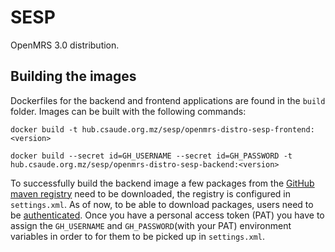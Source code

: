 # SESP
OpenMRS 3.0 distribution.

## Building the images
Dockerfiles for the backend and frontend applications are found in the `build`
folder.
Images can be built with the following commands:

```
docker build -t hub.csaude.org.mz/sesp/openmrs-distro-sesp-frontend:<version>

docker build --secret id=GH_USERNAME --secret id=GH_PASSWORD -t hub.csaude.org.mz/sesp/openmrs-distro-sesp-backend:<version>
```

To successfully build the backend image a few packages from the [GitHub maven registry](https://docs.github.com/en/packages/working-with-a-github-packages-registry/working-with-the-apache-maven-registry) need to be downloaded, the registry is configured in `settings.xml`. As of now, to be able to download packages, users need to be [authenticated](https://docs.github.com/en/packages/working-with-a-github-packages-registry/working-with-the-apache-maven-registry#authenticating-to-github-packages).
Once you have a personal access token (PAT) you have to assign the `GH_USERNAME` and `GH_PASSWORD`(with your PAT) environment variables in order to for them to be picked up in `settings.xml`.